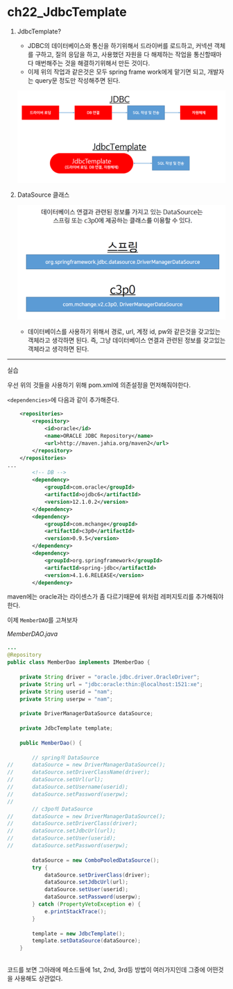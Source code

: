 # ch22_JdbcTemplate

1. JdbcTemplate?

   * JDBC의 데이터베이스와 통신을 하기위해서 드라이버를 로드하고, 커넥션 객체를 구하고, 질의 응답을 하고, 사용했던 자원을 다 해제하는 작업을 통신할때마다 매번해주는 것을 해결하기위해서 만든 것이다. 
   * 이제 위의 작업과 같은것은 모두 spring frame work에게 맡기면 되고, 개발자는 query문 정도만 작성해주면 된다.

   ![](./1.png)

2. DataSource 클래스

   ![](./2.png)

   * 데이터베이스를 사용하기 위해서 경로, url, 계정 id, pw와 같은것을 갖고있는 객체라고 생각하면 된다. 즉, 그냥 데이터베이스 연결과 관련된 정보를 갖고있는 객체라고 생각하면 된다.

---

실습

우선 위의 것들을 사용하기 위해 pom.xml에 의존설정을 먼저해줘야한다.

`<dependencies>`에 다음과 같이 추가해준다.

```xml
	<repositories>
        <repository>
            <id>oracle</id>
            <name>ORACLE JDBC Repository</name>
            <url>http://maven.jahia.org/maven2</url>
        </repository>
    </repositories>	
...
		<!-- DB -->
		<dependency>
            <groupId>com.oracle</groupId>
            <artifactId>ojdbc6</artifactId>
            <version>12.1.0.2</version>
        </dependency>
        <dependency>
            <groupId>com.mchange</groupId>
            <artifactId>c3p0</artifactId>
            <version>0.9.5</version>
        </dependency>
        <dependency>
            <groupId>org.springframework</groupId>
            <artifactId>spring-jdbc</artifactId>
            <version>4.1.6.RELEASE</version>
        </dependency>
```

maven에는 oracle과는 라이센스가 좀 다르기때문에 위처럼 레퍼지토리를 추가해줘야한다.

이제 `MemberDAO`를 고쳐보자

*MemberDAO.java*

```java
...
@Repository
public class MemberDao implements IMemberDao {

	private String driver = "oracle.jdbc.driver.OracleDriver";
	private String url = "jdbc:oracle:thin:@localhost:1521:xe";
	private String userid = "nam";
	private String userpw = "nam";
	
	private DriverManagerDataSource dataSource;
	
	private JdbcTemplate template;
		
	public MemberDao() {
		
		// spring의 DataSource
//		dataSource = new DriverManagerDataSource();
//		dataSource.setDriverClassName(driver);
//		dataSource.setUrl(url);
//		dataSource.setUsername(userid);
//		dataSource.setPassword(userpw);
//		
		// c3po의 DataSource
//		dataSource = new DriverManagerDataSource();
//		dataSource.setDriverClass(driver);
//		dataSource.setJdbcUrl(url);
//		dataSource.setUser(userid);
//		dataSource.setPassword(userpw);
		
		dataSource = new ComboPooledDataSource();
		try {
			dataSource.setDriverClass(driver);
			dataSource.setJdbcUrl(url);
			dataSource.setUser(userid);
			dataSource.setPassword(userpw);
		} catch (PropertyVetoException e) {
			e.printStackTrace();
		}
		
		template = new JdbcTemplate();
		template.setDataSource(dataSource);
	}
		
```

코드를 보면 그아래에 메소드들에 1st, 2nd, 3rd등 방법이 여러가지인데 그중에 어떤것을 사용해도 상관없다.